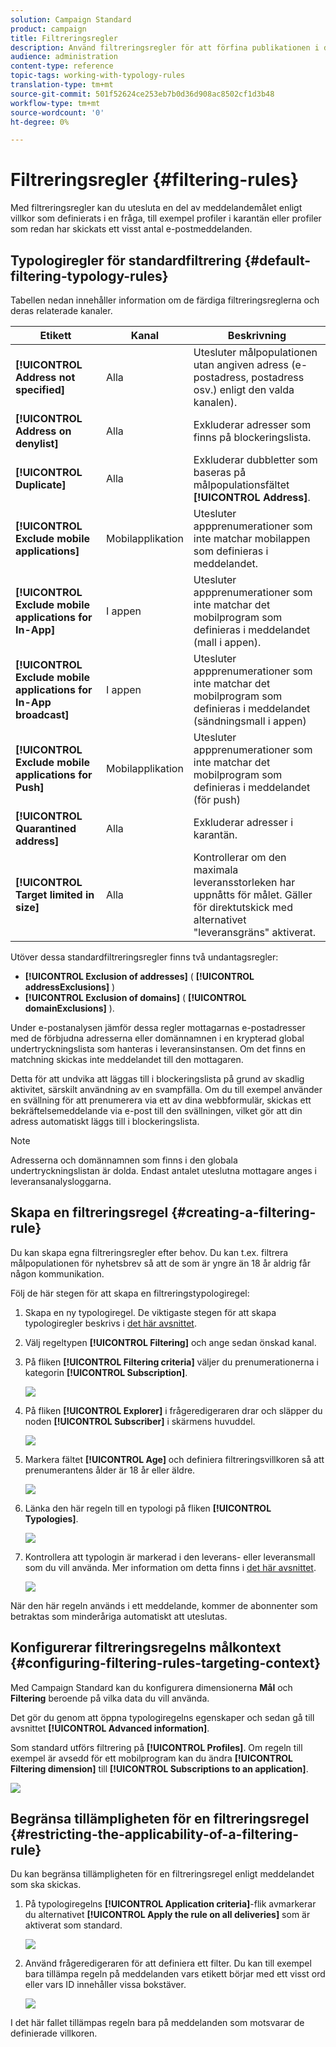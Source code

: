 ```yaml
---
solution: Campaign Standard
product: campaign
title: Filtreringsregler
description: Använd filtreringsregler för att förfina publikationen i dina meddelanden.
audience: administration
content-type: reference
topic-tags: working-with-typology-rules
translation-type: tm+mt
source-git-commit: 501f52624ce253eb7b0d36d908ac8502cf1d3b48
workflow-type: tm+mt
source-wordcount: '0'
ht-degree: 0%

---
```



# Filtreringsregler {#filtering-rules}

Med filtreringsregler kan du utesluta en del av meddelandemålet enligt villkor som definierats i en fråga, till exempel profiler i karantän eller profiler som redan har skickats ett visst antal e-postmeddelanden.

## Typologiregler för standardfiltrering {#default-filtering-typology-rules}

Tabellen nedan innehåller information om de färdiga filtreringsreglerna och deras relaterade kanaler.

| Etikett | Kanal | Beskrivning |
---------|----------|---------
| **[!UICONTROL Address not specified]** | Alla | Utesluter målpopulationen utan angiven adress (e-postadress, postadress osv.) enligt den valda kanalen). |
| **[!UICONTROL Address on denylist]** | Alla | Exkluderar adresser som finns på blockeringslista. |
| **[!UICONTROL Duplicate]** | Alla | Exkluderar dubbletter som baseras på målpopulationsfältet **[!UICONTROL Address]**. |
| **[!UICONTROL Exclude mobile applications]** | Mobilapplikation | Utesluter appprenumerationer som inte matchar mobilappen som definieras i meddelandet. |
| **[!UICONTROL Exclude mobile applications for In-App]** | I appen | Utesluter appprenumerationer som inte matchar det mobilprogram som definieras i meddelandet (mall i appen). |
| **[!UICONTROL Exclude mobile applications for In-App broadcast]** | I appen | Utesluter appprenumerationer som inte matchar det mobilprogram som definieras i meddelandet (sändningsmall i appen) |
| **[!UICONTROL Exclude mobile applications for Push]** | Mobilapplikation | Utesluter appprenumerationer som inte matchar det mobilprogram som definieras i meddelandet (för push) |
| **[!UICONTROL Quarantined address]** | Alla | Exkluderar adresser i karantän. |
| **[!UICONTROL Target limited in size]** | Alla | Kontrollerar om den maximala leveransstorleken har uppnåtts för målet. Gäller för direktutskick med alternativet &quot;leveransgräns&quot; aktiverat. |

Utöver dessa standardfiltreringsregler finns två undantagsregler:

* **[!UICONTROL Exclusion of addresses]** ( **[!UICONTROL addressExclusions]** )
* **[!UICONTROL Exclusion of domains]** ( **[!UICONTROL domainExclusions]** ).

Under e-postanalysen jämför dessa regler mottagarnas e-postadresser med de förbjudna adresserna eller domännamnen i en krypterad global undertryckningslista som hanteras i leveransinstansen. Om det finns en matchning skickas inte meddelandet till den mottagaren.

Detta för att undvika att läggas till i blockeringslista på grund av skadlig aktivitet, särskilt användning av en svampfälla. Om du till exempel använder en svällning för att prenumerera via ett av dina webbformulär, skickas ett bekräftelsemeddelande via e-post till den svällningen, vilket gör att din adress automatiskt läggs till i blockeringslista.

>[!NOTE]
>
>Adresserna och domännamnen som finns i den globala undertryckningslistan är dolda. Endast antalet uteslutna mottagare anges i leveransanalysloggarna.

## Skapa en filtreringsregel {#creating-a-filtering-rule}

Du kan skapa egna filtreringsregler efter behov. Du kan t.ex. filtrera målpopulationen för nyhetsbrev så att de som är yngre än 18 år aldrig får någon kommunikation.

Följ de här stegen för att skapa en filtreringstypologiregel:

1. Skapa en ny typologiregel. De viktigaste stegen för att skapa typologiregler beskrivs i [det här avsnittet](../../sending/using/managing-typology-rules.md).

1. Välj regeltypen **[!UICONTROL Filtering]** och ange sedan önskad kanal.

1. På fliken **[!UICONTROL Filtering criteria]** väljer du prenumerationerna i kategorin **[!UICONTROL Subscription]**.

   ![](assets/typology_create-rule-subscription.png)

1. På fliken **[!UICONTROL Explorer]** i frågeredigeraren drar och släpper du noden **[!UICONTROL Subscriber]** i skärmens huvuddel.

   ![](assets/typology_create-rule-subscriber.png)

1. Markera fältet **[!UICONTROL Age]** och definiera filtreringsvillkoren så att prenumerantens ålder är 18 år eller äldre.

   ![](assets/typology_create-rule-age.png)

1. Länka den här regeln till en typologi på fliken **[!UICONTROL Typologies]**.

   ![](assets/typology_create-rule-typology.png)

1. Kontrollera att typologin är markerad i den leverans- eller leveransmall som du vill använda. Mer information om detta finns i [det här avsnittet](../../sending/using/managing-typologies.md#applying-typologies-to-messages).

   ![](assets/typology_template.png)

När den här regeln används i ett meddelande, kommer de abonnenter som betraktas som minderåriga automatiskt att uteslutas.

## Konfigurerar filtreringsregelns målkontext {#configuring-filtering-rules-targeting-context}

Med Campaign Standard kan du konfigurera dimensionerna **Mål** och **Filtering** beroende på vilka data du vill använda.

Det gör du genom att öppna typologiregelns egenskaper och sedan gå till avsnittet **[!UICONTROL Advanced information]**.

Som standard utförs filtrering på **[!UICONTROL Profiles]**. Om regeln till exempel är avsedd för ett mobilprogram kan du ändra **[!UICONTROL Filtering dimension]** till **[!UICONTROL Subscriptions to an application]**.

![](assets/typology_rule-order_2.png)

## Begränsa tillämpligheten för en filtreringsregel {#restricting-the-applicability-of-a-filtering-rule}

Du kan begränsa tillämpligheten för en filtreringsregel enligt meddelandet som ska skickas.

1. På typologiregelns **[!UICONTROL Application criteria]**-flik avmarkerar du alternativet **[!UICONTROL Apply the rule on all deliveries]** som är aktiverat som standard.

   ![](assets/typology_limit.png)

1. Använd frågeredigeraren för att definiera ett filter. Du kan till exempel bara tillämpa regeln på meddelanden vars etikett börjar med ett visst ord eller vars ID innehåller vissa bokstäver.

   ![](assets/typology_limit-rule.png)

I det här fallet tillämpas regeln bara på meddelanden som motsvarar de definierade villkoren.

